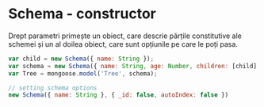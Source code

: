 # Schema - constructor

Drept parametri primește un obiect, care descrie părțile constitutive ale schemei și un al doilea obiect, care sunt opțiunile pe care le poți pasa.

```javascript
var child = new Schema({ name: String });
var schema = new Schema({ name: String, age: Number, children: [child] });
var Tree = mongoose.model('Tree', schema);

// setting schema options
new Schema({ name: String }, { _id: false, autoIndex: false })
```
